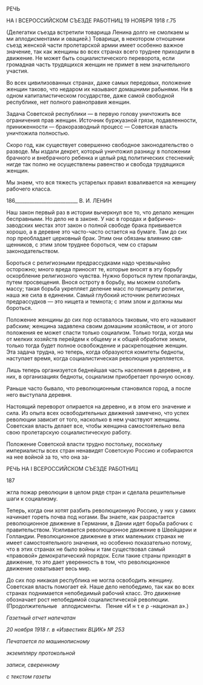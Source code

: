 РЕЧЬ

НА I ВСЕРОССИЙСКОМ СЪЕЗДЕ РАБОТНИЦ 19 НОЯБРЯ 1918 г.75

(Делегатки съезда встретили товарища Ленина долго не смолкаем ы ми аплодисментами и овацией.) Товарищи, в некотором отношении съезд женской части пролетарской армии имеет особенно важное значение, так как женщины во всех странах всего труднее приходили в движение. Не может быть социалистического переворота, если громадная часть тру­дящихся женщин не примет в нем значительного участия.

Во всех цивилизованных странах, даже самых передовых, положение женщин тако­во, что недаром их называют домашними рабынями. Ни в одном капиталистическом государстве, даже самой свободной республике, нет полного равноправия женщин.

Задача Советской республики — в первую голову уничтожить все ограничения прав женщин. Источник буржуазной грязи, подавленности, приниженности — бракоразвод­ный процесс — Советская власть уничтожила полностью.

Скоро год, как существует совершенно свободное законодательство о разводе. Мы издали декрет, который уничтожил разницу в положении брачного и внебрачного ре­бенка и целый ряд политических стеснений; нигде так полно не осуществлены равенст­во и свобода трудящихся женщин.

Мы знаем, что вся тяжесть устарелых правил взваливается на женщину рабочего класса.

  

186__________________________ В. И. ЛЕНИН

Наш закон первый раз в истории вычеркнул все то, что делало женщин бесправны­ми. Но дело не в законе. У нас в городах и фабрично-заводских местах этот закон о полной свободе брака прививается хорошо, а в деревне это часто-часто остается на бу­маге. Там до сих пор преобладает церковный брак. Этим они обязаны влиянию свя­щенников, с этим злом труднее бороться, чем со старым законодательством.

Бороться с религиозными предрассудками надо чрезвычайно осторожно; много вре­да приносят те, которые вносят в эту борьбу оскорбление религиозного чувства. Нужно бороться путем пропаганды, путем просвещения. Внося остроту в борьбу, мы можем озлобить массу; такая борьба укрепляет деление масс по принципу религии, наша же сила в единении. Самый глубокий источник религиозных предрассудков — это нищета и темнота; с этим злом и должны мы бороться.

Положение женщины до сих пор оставалось таковым, что его называют рабским; женщина задавлена своим домашним хозяйством, и от этого положения ее может спа­сти только социализм. Только тогда, когда мы от мелких хозяйств перейдем к общему и к общей обработке земли, только тогда будет полное освобождение и раскрепощение женщин. Эта задача трудна, но теперь, когда образуются комитеты бедноты, наступает время, когда социалистическая революция укрепляется.

Лишь теперь организуется беднейшая часть населения в деревне, и в них, в органи­зациях бедноты, социализм приобретает прочную основу.

Раньше часто бывало, что революционным становился город, а после него выступала деревня.

Настоящий переворот опирается на деревню, и в этом его значение и сила. Из опыта всех освободительных движений замечено, что успех революции зависит от того, на­сколько в нем участвуют женщины. Советская власть делает все, чтобы женщина само­стоятельно вела свою пролетарскую социалистическую работу.

Положение Советской власти трудно постольку, поскольку империалисты всех стран ненавидят Советскую Россию и собираются на нее войной за то, что она за-

  

РЕЧЬ НА I ВСЕРОССИЙСКОМ СЪЕЗДЕ РАБОТНИЦ

  

187

  

жгла пожар революции в целом ряде стран и сделала решительные шаги к социализму.

Теперь, когда они хотят разбить революционную Россию, у них у самих начинает гореть почва под ногами. Вы знаете, как разрастается революционное движение в Гер­мании, в Дании идет борьба рабочих с правительством. Усиливается революционное движение в Швейцарии и Голландии. Революционное движение в этих маленьких стра­нах не имеет самостоятельного значения, но особенно показательно потому, что в этих странах не было войны и там существовал самый «правовой» демократический поря­док. Если такие страны приходят в движение, то это дает уверенность в том, что рево­люционное движение охватывает весь мир.

До сих пор никакая республика не могла освободить женщину. Советская власть по­могает ей. Наше дело непобедимо, так как во всех странах поднимается непобедимый рабочий класс. Это движение обозначает рост непобедимой социалистической револю­ции. (Продолжительные   аплодисменты.   Пение «И н τ е ρ -национал а».)

  

_Газетный отчет напечатан_

_20 ноября 1918 г. в «Известиях ВЦИК» № 253_

  

_Печатается по машинописному_

_экземпляру протокольной_

_записи, сверенному_

_с текстом газеты_